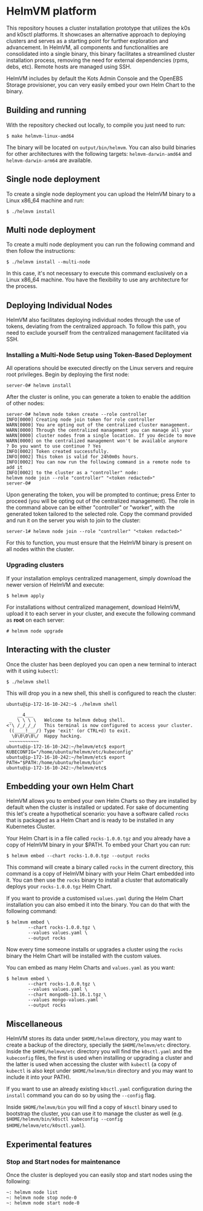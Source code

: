 # HelmVM platform

This repository houses a cluster installation prototype that utilizes the k0s and k0sctl platforms. It showcases an alternative approach to deploying clusters and serves as a starting point for further exploration and advancement. In HelmVM, all components and functionalities are consolidated into a single binary, this binary facilitates a streamlined cluster installation process, removing the need for external dependencies (rpms, debs, etc). Remote hosts are managed using SSH.

HelmVM includes by default the Kots Admin Console and the OpenEBS Storage provisioner, you can very easily embed your own Helm Chart to the binary.

## Building and running

With the repository checked out locally, to compile you just need to run:

```
$ make helmvm-linux-amd64
```

The binary will be located on `output/bin/helmvm`.
You can also build binaries for other architectures with the following targets: `helmvm-darwin-amd64` and  `helmvm-darwin-arm64` are available.

## Single node deployment

To create a single node deployment you can upload the HelmVM binary to a Linux x86_64 machine and run:

```
$ ./helmvm install
```

## Multi node deployment

To create a multi node deployment you can run the following command and then follow the instructions:

```
$ ./helmvm install --multi-node
```

In this case, it's not necessary to execute this command exclusively on a Linux x86_64 machine. You have the flexibility to use any architecture for the process.

## Deploying Individual Nodes

HelmVM also facilitates deploying individual nodes through the use of tokens, deviating from the centralized approach.
To follow this path, you need to exclude yourself from the centralized management facilitated via SSH.

### Installing a Multi-Node Setup using Token-Based Deployment

All operations should be executed directly on the Linux servers and require root privileges.
Begin by deploying the first node:

```
server-0# helmvm install
```

After the cluster is online, you can generate a token to enable the addition of other nodes:

```
server-0# helmvm node token create --role controller
INFO[0000] Creating node join token for role controller
WARN[0000] You are opting out of the centralized cluster management.
WARN[0000] Through the centralized management you can manage all your
WARN[0000] cluster nodes from a single location. If you decide to move
WARN[0000] on the centralized management won't be available anymore
? Do you want to use continue ? Yes
INFO[0002] Token created successfully.
INFO[0002] This token is valid for 24h0m0s hours.
INFO[0002] You can now run the following command in a remote node to add it
INFO[0002] to the cluster as a "controller" node:
helmvm node join --role "controller" "<token redacted>"
server-0# 
```

Upon generating the token, you will be prompted to continue; press Enter to proceed (you will be opting out of the centralized management).
The role in the command above can be either "controller" or "worker", with the generated token tailored to the selected role.
Copy the command provided and run it on the server you wish to join to the cluster:

```
server-1# helmvm node join --role "controller" "<token redacted>"
```

For this to function, you must ensure that the HelmVM binary is present on all nodes within the cluster.


### Upgrading clusters

If your installation employs centralized management, simply download the newer version of HelmVM and execute:

```
$ helmvm apply
```

For installations without centralized management, download HelmVM, upload it to each server in your cluster, and execute the following command as **root** on each server:

```
# helmvm node upgrade
```

## Interacting with the cluster

Once the cluster has been deployed you can open a new terminal to interact with it using `kubectl`:

```
$ ./helmvm shell
```

This will drop you in a new shell, this shell is configured to reach the cluster:

```
ubuntu@ip-172-16-10-242:~$ ./helmvm shell

    __4___
 _  \ \ \ \   Welcome to helmvm debug shell.
<'\ /_/_/_/   This terminal is now configured to access your cluster.
 ((____!___/) Type 'exit' (or CTRL+d) to exit.
  \0\0\0\0\/  Happy hacking.
 ~~~~~~~~~~~
ubuntu@ip-172-16-10-242:~/helmvm/etc$ export KUBECONFIG="/home/ubuntu/helmvm/etc/kubeconfig"
ubuntu@ip-172-16-10-242:~/helmvm/etc$ export PATH="$PATH:/home/ubuntu/helmvm/bin"
ubuntu@ip-172-16-10-242:~/helmvm/etc$
```

## Embedding your own Helm Chart

HelmVM allows you to embed your own Helm Charts so they are installed by default when the cluster is installed or updated. For sake of documenting this let's create a hypothetical scenario: you have a software called `rocks` that is packaged as a Helm Chart and is ready to be installed in any Kubernetes Cluster.

Your Helm Chart is in a file called `rocks-1.0.0.tgz` and you already have a copy of HelmVM binary in your $PATH. To embed your Chart you can run:

```
$ helmvm embed --chart rocks-1.0.0.tgz --output rocks
```
This command will create a binary called `rocks` in the current directory, this command is a copy of HelmVM binary with your Helm Chart embedded into it. You can then use the `rocks` binary to install a cluster that automatically deploys your `rocks-1.0.0.tgz` Helm Chart.

If you want to provide a customised `values.yaml` during the Helm Chart installation you can also embed it into the binary. You can do that with the following command:

```
$ helmvm embed \
        --chart rocks-1.0.0.tgz \
        --values values.yaml \
        --output rocks
```
Now every time someone installs or upgrades a cluster using the `rocks` binary the Helm Chart will be installed with the custom values.

You can embed as many Helm Charts and `values.yaml` as you want:

```
$ helmvm embed \
        --chart rocks-1.0.0.tgz \
        --values values.yaml \
        --chart mongodb-13.16.1.tgz \
        --values mongo-values.yaml `
        --output rocks
```

## Miscellaneous

HelmVM stores its data under `$HOME/helmvm` directory, you may want to create a backup of the directory, specially the `$HOME/helmvm/etc` directory.  Inside the `$HOME/helmvm/etc` directory you will find the `k0sctl.yaml` and the `kubeconfig` files, the first is used when installing or upgrading a cluster and the latter is used when accessing the cluster with `kubectl` (a copy of `kubectl` is also kept under `$HOME/helmvm/bin` directory and you may want to include it into your PATH).

If you want to use an already existing `k0sctl.yaml` configuration during the `install` command you can do so by using the `--config` flag.

Inside `$HOME/helmvm/bin` you will find a copy of `k0sctl` binary used to bootstrap the cluster, you can use it to manage the cluster as well (e.g. `$HOME/helmvm/bin/k0sctl kubeconfig --config $HOME/helmvm/etc/k0sctl.yaml`).

## Experimental features

### Stop and Start nodes for maintenance

Once the cluster is deployed you can easily stop and start nodes using the following:

```
~: helmvm node list
~: helmvm node stop node-0
~: helmvm node start node-0
```
